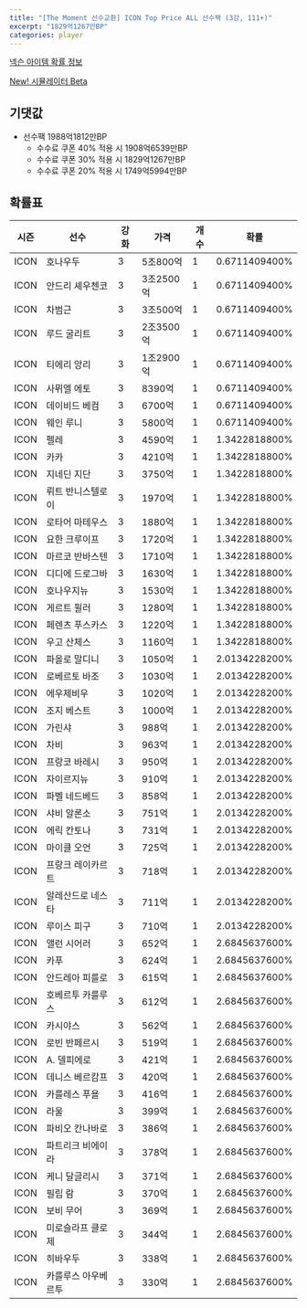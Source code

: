 ```yaml
---
title: "[The Moment 선수교환] ICON Top Price ALL 선수팩 (3강, 111+)"
excerpt: "1829억1267만BP"
categories: player
---
```

[넥슨 아이템 확률 정보](http://iteminfo.nexon.com/probability/fco?sn=6716)

[New! 시뮬레이터 Beta](/simulator/6716)
## 기댓값
- 선수팩 1988억1812만BP
  - 수수료 쿠폰 40% 적용 시 1908억6539만BP
  - 수수료 쿠폰 30% 적용 시 1829억1267만BP
  - 수수료 쿠폰 20% 적용 시 1749억5994만BP


## 확률표

|시즌|선수|강화|가격|개수|확률|
|---|---|---|---|---|---|
|ICON|호나우두|3|5조800억|1|0.6711409400%|
|ICON|안드리 셰우첸코|3|3조2500억|1|0.6711409400%|
|ICON|차범근|3|3조500억|1|0.6711409400%|
|ICON|루드 굴리트|3|2조3500억|1|0.6711409400%|
|ICON|티에리 앙리|3|1조2900억|1|0.6711409400%|
|ICON|사뮈엘 에토|3|8390억|1|0.6711409400%|
|ICON|데이비드 베컴|3|6700억|1|0.6711409400%|
|ICON|웨인 루니|3|5800억|1|0.6711409400%|
|ICON|펠레|3|4590억|1|1.3422818800%|
|ICON|카카|3|4210억|1|1.3422818800%|
|ICON|지네딘 지단|3|3750억|1|1.3422818800%|
|ICON|뤼트 반니스텔로이|3|1970억|1|1.3422818800%|
|ICON|로타어 마테우스|3|1880억|1|1.3422818800%|
|ICON|요한 크루이프|3|1720억|1|1.3422818800%|
|ICON|마르코 반바스텐|3|1710억|1|1.3422818800%|
|ICON|디디에 드로그바|3|1630억|1|1.3422818800%|
|ICON|호나우지뉴|3|1530억|1|1.3422818800%|
|ICON|게르트 뮐러|3|1280억|1|1.3422818800%|
|ICON|페렌츠 푸스카스|3|1220억|1|1.3422818800%|
|ICON|우고 산체스|3|1160억|1|1.3422818800%|
|ICON|파올로 말디니|3|1050억|1|2.0134228200%|
|ICON|로베르토 바조|3|1030억|1|2.0134228200%|
|ICON|에우제비우|3|1020억|1|2.0134228200%|
|ICON|조지 베스트|3|1000억|1|2.0134228200%|
|ICON|가린샤|3|988억|1|2.0134228200%|
|ICON|차비|3|963억|1|2.0134228200%|
|ICON|프랑코 바레시|3|950억|1|2.0134228200%|
|ICON|자이르지뉴|3|910억|1|2.0134228200%|
|ICON|파벨 네드베드|3|858억|1|2.0134228200%|
|ICON|샤비 알론소|3|751억|1|2.0134228200%|
|ICON|에릭 칸토나|3|731억|1|2.0134228200%|
|ICON|마이클 오언|3|725억|1|2.0134228200%|
|ICON|프랑크 레이카르트|3|718억|1|2.0134228200%|
|ICON|알레산드로 네스타|3|711억|1|2.0134228200%|
|ICON|루이스 피구|3|710억|1|2.0134228200%|
|ICON|앨런 시어러|3|652억|1|2.6845637600%|
|ICON|카푸|3|624억|1|2.6845637600%|
|ICON|안드레아 피를로|3|615억|1|2.6845637600%|
|ICON|호베르투 카를루스|3|612억|1|2.6845637600%|
|ICON|카시야스|3|562억|1|2.6845637600%|
|ICON|로빈 반페르시|3|519억|1|2.6845637600%|
|ICON|A. 델피에로|3|421억|1|2.6845637600%|
|ICON|데니스 베르캄프|3|420억|1|2.6845637600%|
|ICON|카를레스 푸욜|3|416억|1|2.6845637600%|
|ICON|라울|3|399억|1|2.6845637600%|
|ICON|파비오 칸나바로|3|386억|1|2.6845637600%|
|ICON|파트리크 비에이라|3|378억|1|2.6845637600%|
|ICON|케니 달글리시|3|371억|1|2.6845637600%|
|ICON|필립 람|3|370억|1|2.6845637600%|
|ICON|보비 무어|3|369억|1|2.6845637600%|
|ICON|미로슬라프 클로제|3|344억|1|2.6845637600%|
|ICON|히바우두|3|338억|1|2.6845637600%|
|ICON|카를루스 아우베르투|3|330억|1|2.6845637600%|
